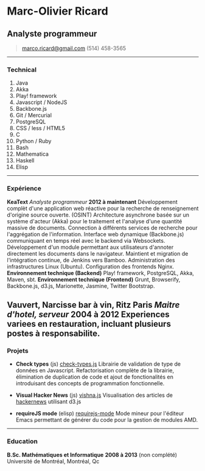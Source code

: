 # Marc-Olivier Ricard
## Analyste programmeur

> [marco.ricard@gmail.com](mailto:marco.ricard@gmail.com)
> (514) 458-3565

------

### Technical

1. Java
1. Akka
1. Play! framework
1. Javascript / NodeJS
1. Backbone.js
1. Git / Mercurial
1. PostgreSQL 
1. CSS / less / HTML5
1. C
1. Python / Ruby
1. Bash
1. Mathematica
1. Haskell
1. Elisp

------

### Expérience

**KeaText** *Analyste programmeur* __2012 à maintenant__
	Développement complèt d'une application web réactive pour la recherche de renseignement d'origine source ouverte. (OSINT)
	Architecture asynchrone basée sur un système d'acteur (Akka) pour le traitement et l'analyse d'une quantité massive de documents.
	Connection à différents services de recherche pour l'aggrégation de l'information.
	Interface web dynamique (Backbone.js) communiquant en temps réel avec le backend via Websockets.
	Développement d'un module permettant aux utilisateurs d'annoter directement les documents dans le navigateur.
	Maintient et migration de l'intégration continue, de Jenkins vers Bamboo.
	Administration des infrastructures Linux (Ubuntu).
	Configuration des frontends Nginx.
	**Environnement technique (Backend)** Play! framework, PostgreSQL, Akka, Maven, sbt.
	**Environnement technique (Frontend)** Grunt, Browserify, Backbone.js, d3.js, Marionette, Jasmine, Twitter Bootstrap. 
	
	
**Vauvert, Narcisse bar à vin, Ritz Paris** *Maitre d'hotel, serveur* __2004 à 2012__
	Experiences variees en restauration, incluant plusieurs postes à responsabilite.
------

### Projets

* **Check types** (js)
	<a href=https://github.com/philbooth/check-types.js>check-types.js</a> 
	Librairie de validation de type de données en Javascript. Refactorisation complète de la librairie, élimination de duplication de code et ajout de fonctionalités en introduisant des concepts de programmation fonctionnelle.

* **Visual Hacker News** (js)
	<a href=https://github.com/ricardmo/vishna>vishna.js</a>
	Visualisation des articles de [hackernews](http://news.ycombinator.com) utilisant d3.js

* **requireJS mode** (elisp)
	<a href=https://github.com/ricardmo/requirejs-mode>requirejs-mode</a>
	Mode mineur pour l'éditeur Emacs permettant de générer du code pour la gestion de modules AMD.
------

### Education

**B.Sc. Mathématiques et Informatique** __2008 à 2013__ (non complété)
	Université de Montréal, Montréal, Qc

